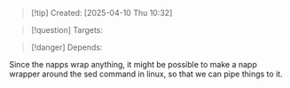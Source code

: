 
>[!tip] Created: [2025-04-10 Thu 10:32]

>[!question] Targets: 

>[!danger] Depends: 

Since the napps wrap anything, it might be possible to make a napp wrapper around the sed command in linux, so that we can pipe things to it.
